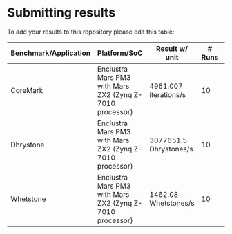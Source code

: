 # Submitting results 

To add your results to this repository please edit this table:

| Benchmark/Application | Platform/SoC                                             | Result w/ unit         | # Runs | Notes               |
|-----------------------|----------------------------------------------------------|------------------------|--------|---------------------|
| CoreMark              | Enclustra Mars PM3 with Mars ZX2 (Zynq Z-7010 processor) | 4961.007 iterations/s  | 10     | [Run details](RunningBenchmarks.md#coremark) |
| Dhrystone             | Enclustra Mars PM3 with Mars ZX2 (Zynq Z-7010 processor) | 3077651.5 Dhrystones/s | 10     | [Run details](RunningBenchmarks.md#dhrystone-21) |
| Whetstone             | Enclustra Mars PM3 with Mars ZX2 (Zynq Z-7010 processor) | 1462.08 Whetstones/s   | 10     | [Run details](RunningBenchmarks.md#whetstone)|
